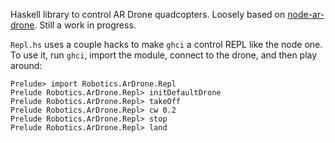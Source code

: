 Haskell library to control AR Drone quadcopters. Loosely based on [node-ar-drone](https://github.com/felixge/node-ar-drone). Still a work in progress.

`Repl.hs` uses a couple hacks to make `ghci` a control REPL like the node one. To use it, run `ghci`, import the module, connect to the drone, and then play around:
```
Prelude> import Robotics.ArDrone.Repl
Prelude Robotics.ArDrone.Repl> initDefaultDrone
Prelude Robotics.ArDrone.Repl> takeOff
Prelude Robotics.ArDrone.Repl> cw 0.2
Prelude Robotics.ArDrone.Repl> stop
Prelude Robotics.ArDrone.Repl> land
```

